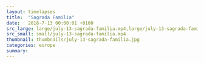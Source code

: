 ```yaml
---
layout: timelapses
title:  "Sagrada Familia"
date:   2016-7-13 00:00:01 +0100
src_large: large/july-13-sagrada-familia.mp4,large/july-13-sagrada-familia.webm
src_small: small/july-13-sagrada-familia.mp4
thumbnail: thumbnails/july-13-sagrada-familia.jpg
categories: europe
summary:
---
```

